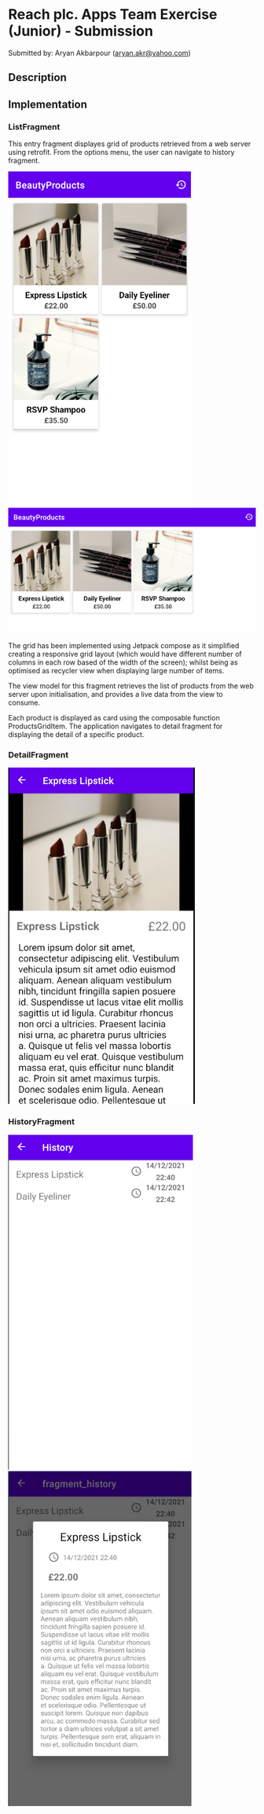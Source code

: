 # Reach plc. Apps Team Exercise (Junior) - Submission

Submitted by: Aryan Akbarpour (aryan.akr@yahoo.com)

## Description

## Implementation

### ListFragment
This entry fragment displayes grid of products retrieved from a web server using retrofit. From the options menu, the user can navigate to history fragment.

![ListFragment](./screenshots/ListFragment.png)
![ListFragment](./screenshots/ListFragmentLandscape.png)

The grid has been implemented using Jetpack compose as it simplified creating a responsive grid layout (which would have different number of columns in each row based of the width of the screen); whilst being as optimised as recycler view when displaying large number of items.

The view model for this fragment retrieves the list of products from the web server upon initialisation, and provides a live data from the view to consume.

Each product is displayed as card using the composable function ProductsGridItem. The application navigates to detail fragment for displaying the detail of a specific product.


### DetailFragment
![DetailFragment](./screenshots/FragmentDetail.png)

### HistoryFragment
![DetailFragment](./screenshots/HistoryFragment.png)
![ProductHistoryDetailDialog](./screenshots/ProductHistoryDetail.png)

